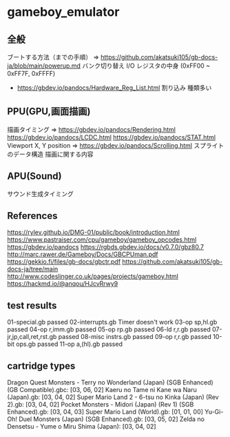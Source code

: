 # gameboy_emulator

## 全般

ブートする方法（までの手順）
=> https://github.com/akatsuki105/gb-docs-ja/blob/main/powerup.md
バンク切り替え
I/O レジスタの中身 (0xFF00 ~ 0xFF7F, 0xFFFF)

- https://gbdev.io/pandocs/Hardware_Reg_List.html
  割り込み
  種類多い

## PPU(GPU,画面描画)

描画タイミング
=> https://gbdev.io/pandocs/Rendering.html
https://gbdev.io/pandocs/LCDC.html
https://gbdev.io/pandocs/STAT.html
Viewport X, Y position
=> https://gbdev.io/pandocs/Scrolling.html
スプライトのデータ構造
描画に関する内容

## APU(Sound)

サウンド生成タイミング

## References

https://rylev.github.io/DMG-01/public/book/introduction.html
https://www.pastraiser.com/cpu/gameboy/gameboy_opcodes.html
https://gbdev.io/pandocs
https://rgbds.gbdev.io/docs/v0.7.0/gbz80.7
http://marc.rawer.de/Gameboy/Docs/GBCPUman.pdf
https://gekkio.fi/files/gb-docs/gbctr.pdf
https://github.com/akatsuki105/gb-docs-ja/tree/main
http://www.codeslinger.co.uk/pages/projects/gameboy.html
https://hackmd.io/@anqou/HJcvRrwy9


## test results
01-special.gb               passed
02-interrupts.gb            Timer doesn't work
03-op sp,hl.gb              passed
04-op r,imm.gb              passed
05-op rp.gb                 passed
06-ld r,r.gb                passed
07-jr,jp,call,ret,rst.gb    passed
08-misc instrs.gb           passed
09-op r,r.gb                passed
10-bit ops.gb               passed
11-op a,(hl).gb             passed

## cartridge types
Dragon Quest Monsters - Terry no Wonderland (Japan) (SGB Enhanced) (GB Compatible).gbc: [03, 06, 02]
Kaeru no Tame ni Kane wa Naru (Japan).gb: [03, 04, 02]
Super Mario Land 2 - 6-tsu no Kinka (Japan) (Rev 2).gb: [03, 04, 02]
Pocket Monsters - Midori (Japan) (Rev 1) (SGB Enhanced).gb: [03, 04, 03]
Super Mario Land (World).gb: [01, 01, 00]
Yu-Gi-Oh! Duel Monsters (Japan) (SGB Enhanced).gb: [03, 05, 02]
Zelda no Densetsu - Yume o Miru Shima (Japan): [03, 04, 02]
